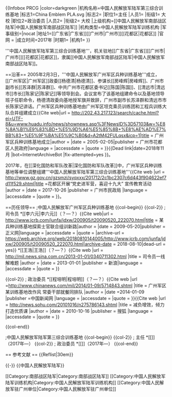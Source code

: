 {{Infobox PRCG |color=darkgreen
|机构名称=中国人民解放军陆军第三综合训练基地
|标志1=China Emblem PLA.svg
|标志2=
|职位1=主任
|人员1=
|衔级1= 大校
|职位2=政治委员
|人员2=
|衔级2= 大校
|上级机构=[[中国人民解放军南部战区陆军|中国人民解放军南部战区陆军]]
|机构类型=中国人民解放军陆军训练机构
|军事级别=|nocat
|地址1=[[广东省|广东省]][[广州市|广州市]][[花都区|花都区]]
|官网 =
|成立时间=2017年
|时期1=
|机构1=
}}

'''中国人民解放军陆军第三综合训练基地'''，机关驻地[[广东省|广东省]][[广州市|广州市]][[花都区|花都区]]，隶属[[中国人民解放军南部战区陆军|中国人民解放军南部战区陆军]]。

==沿革==
2005年2月3日，'''中国人民解放军广州军区兵种训练基地'''成立，[[广州军区|广州军区]]政委[[杨德清|杨德清]]、参谋长[[房峰辉|房峰辉]]、广州市副市长[[苏泽群|苏泽群]]、中共广州市花都区委书记[[陈国|陈国]]、[[清远市|清远市]]市长[[陈家记|陈家记]]等领导到会。会议宣布了该基地组建命令以及基地领导班子任职命令，杨德清政委向基地授军旗并致辞，广州市副市长苏泽群和清远市市长陈家记讲话。广州军区兵种训练基地由广州军区坦克乘员训练团和工程兵训练大队合并组建成立<ref>{{Cite web|url = http://202.43.217.123/search/cache.html?ei=UTF-8&u=www.huadu.info/news/shownews.asp%3FNewsID%3D57103&w=%E8%8A%B1%E9%83%BD+%E5%9D%A6%E5%85%8B+%E8%AE%AD%E7%BB%83+%E5%9F%BA%E5%9C%B0&d=A2tM42FULqsx&icp=1|title = 广州军区兵种训练基地成立|author = |date = 2005-02-05|publisher = 广州市花都区人民政府|language = |accessdate = |quote = }}{{Dead link|date=2018年11月 |bot=InternetArchiveBot |fix-attempted=yes }}</ref>。
 
2017年，在[[深化国防和军队改革|深化国防和军队改革]]中，广州军区兵种训练基地等单位调整组建'''中国人民解放军陆军第三综合训练基地'''<ref>{{Cite web |url =  http://www.gz.gov.cn/gzsmzj/syqxxx/201712/2c1bc2307c6d443f904622ef7d11f529.shtml|title =花都区开展“党史进军营，喜迎十九大” 宣传教育活动 |author =  |date = 2017-10-26 |publisher = 广州市民政局 |language =  |accessdate =  |quote =  }}</ref>。

==历任领导==
;中国人民解放军广州军区兵种训练基地
{{col-begin}}
{{col-2}}
; 司令员
*[[李六元|李六元]]（？—？）<ref>{{Cite web|url = http://www.jcrb.com/junfa/jdxw/200905/t20090520_222070.html|title = 某兵种训练基地探索士官联合组训新路|author = |date = 2009-05-20|publisher = 正义网|language = |accessdate = |quote = |archive-url = https://web.archive.org/web/20180810144005/http://www.jcrb.com/junfa/jdxw/200905/t20090520_222070.html|archive-date = 2018-08-10|dead-url = yes}}</ref>
*[[王浩|王浩]]（？—？）<ref>{{Cite web |url = http://mil.news.sina.com.cn/2013-01-01/0340711302.html |title = 司令员一线解难题 |author =  |date = 2013-01-01 |publisher =  新浪|language =  |accessdate =  |quote =  }}</ref>
 
{{col-2}}
; 政治委员
*[[程培明|程培明]]（？—？）<ref>{{Cite web |url =http://www.chinanews.com/mil/2014/01-09/5714843.shtml  |title = 广州军区某训练基地改作风 常委干部就餐同排队 |author =  |date =2014-01-09  |publisher =中国新闻网  |language =  |accessdate =  |quote =  }}</ref><ref>{{Cite web |url = http://news.sohu.com/20101016/n275786143.shtml |title = 减负增效，倾力打造优质课 |author =  |date = 2010-10-16 |publisher = 搜狐 |language =  |accessdate =  |quote =  }}</ref>
 
{{col-end}}

;中国人民解放军陆军第三综合训练基地
{{col-begin}}
{{col-2}}
; 主任
*[[]]（2017年—）
{{col-2}}
; 政治委员
*[[]]（2017年—）
{{col-end}}

== 参考文献 ==
{{Reflist|30em}}

{{-}}
{{中国人民解放军陆军}}

[[Category:南部战区陆军|Category:南部战区陆军]]
[[Category:中国人民解放军陆军训练机构|Category:中国人民解放军陆军训练机构]]
[[Category:中国人民解放军驻广州单位|Category:中国人民解放军驻广州单位]]
